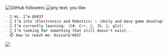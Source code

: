 <img alt="GitHub followers" src="https://img.shields.io/github/followers/V037"> <img alt="any text: you like" src="https://img.shields.io/badge/I_am-atomic-orange">

```cs
- 👋 Hi, I’m @V037
- 👀 I’m into |Electronics and Robotics| + |Unity and bevy game development|
- 🌱 I’m currently learning: |C#, C++, 🐍, JS, 🦀, glsl|
- 💞️ I’m looking for something that still doesn't exist...
- 📫 How to reach me: Discord/V037
```

<img id="result" style="display: block;" src="https://count.getloli.com/get/@V037?theme=rule34">
